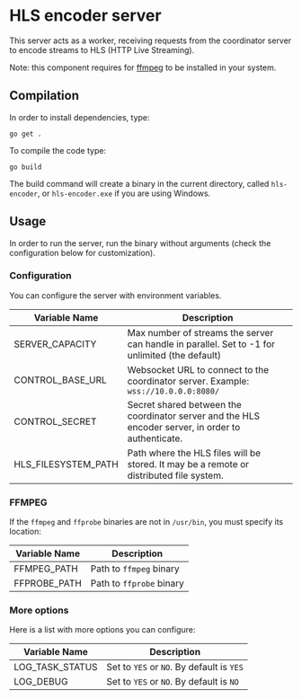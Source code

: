 # HLS encoder server

This server acts as a worker, receiving requests from the coordinator server to encode streams to HLS (HTTP Live Streaming).

Note: this component requires for [ffmpeg](https://ffmpeg.org/) to be installed in your system.

## Compilation

In order to install dependencies, type:

```
go get .
```

To compile the code type:

```
go build
```

The build command will create a binary in the current directory, called `hls-encoder`, or `hls-encoder.exe` if you are using Windows.

## Usage

In order to run the server, run the binary without arguments (check the configuration below for customization).

### Configuration

You can configure the server with environment variables.

| Variable Name       | Description                                                                                        |
| ------------------- | -------------------------------------------------------------------------------------------------- |
| SERVER_CAPACITY     | Max number of streams the server can handle in parallel. Set to -1 for unlimited (the default)     |
| CONTROL_BASE_URL    | Websocket URL to connect to the  coordinator server. Example: `wss://10.0.0.0:8080/`               |
| CONTROL_SECRET      | Secret shared between the coordinator server and the HLS encoder server, in order to authenticate. |
| HLS_FILESYSTEM_PATH | Path where the HLS files will be stored. It may be a remote or distributed file system.            |

### FFMPEG

If the `ffmpeg` and `ffprobe` binaries are not in `/usr/bin`, you must specify its location:

| Variable Name | Description              |
| ------------- | ------------------------ |
| FFMPEG_PATH   | Path to `ffmpeg` binary  |
| FFPROBE_PATH  | Path to `ffprobe` binary |

### More options

Here is a list with more options you can configure:

| Variable Name   | Description                               |
| --------------- | ----------------------------------------- |
| LOG_TASK_STATUS | Set to `YES` or `NO`. By default is `YES` |
| LOG_DEBUG       | Set to `YES` or `NO`. By default is `NO`  |
